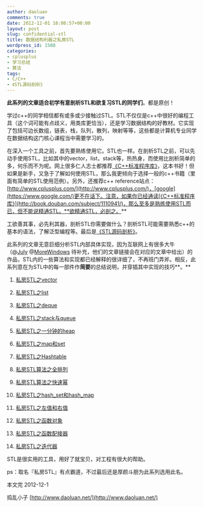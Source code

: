 ```yaml
---
author: daoluan
comments: true
date: 2012-12-01 16:06:57+00:00
layout: post
slug: confidential-stl
title: 数据结构利器之私房STL
wordpress_id: 1508
categories:
- cplusplus
- 学习总结
- 算法
tags:
- C/C++
- 《STL源码剖析》
---
```


**此系列的文章适合初学有意剖析STL和欲复习STL的同学们**。都是原创！

学过c++的同学相信都有或多或少接触过STL。STL不仅仅是c++中很好的编程工具（这个词可能有点歧义，用类库更恰当），还是学习数据结构的好教材。它实现了包括可边长数组，链表，栈，队列，散列，映射等等，这些都是计算机专业同学在数据结构这门核心课程当中需要学习的。

在深入一个工具之前，首先要熟练使用它。STL也一样。在剖析STL之前，可以先动手使用STL，比如其中的vector，list，stack等，热热身，而使用比剖析简单的多，何乐而不为呢。网上很多仁人志士都推荐[《C++标准程序库》](http://book.douban.com/subject/1110941/)，这本书好！但如果是新手，又急于了解如何使用STL，那么我更倾向于选择一般的c++书籍（里面有简单的STL使用范例）。另外，还推荐c++ reference站点：[http://www.cplusplus.com/](http://www.cplusplus.com/)，[google](https://www.google.com/)更不在话下。注意，如果你已经通读[《C++标准程序库》](http://book.douban.com/subject/1110941/)，那么至多是熟练使用STL而已，但不能说精通STL。**欲精通STL，必剖之。**

工欲善其事，必先利其器，剖析STL你需要做什么？剖析STL可能需要熟悉c++的基本的语法，了解泛型编程等。最后是[《STL源码剖析》](http://book.douban.com/subject/1110934/)。

此系列的文章无意巨细分析STL内部具体实现，因为互联网上有很多大牛（@[July](http://blog.csdn.net/v_JULY_v) @[MoreWindows](http://blog.csdn.net/MoreWindows) 待补充，他们的文章链接会在对应的文章中给出）的作品，STL内的一些算法和实现都已经解释的很详细了，不再班门弄斧。相反，此系列意在为STL中的每一部件作**简要**的总结说明，并穿插其中实现的技巧**。**



	
  1. [私房STL之vector](http://daoluan.net/blog/?p=1149)

	
  2. [私房STL之list](http://daoluan.net/blog/?p=1159)

	
  3. [私房STL之deque](http://daoluan.net/blog/?p=1170)

	
  4. [私房STL之stack与queue](http://daoluan.net/blog/?p=1187)

	
  5. [私房STL之一分钟的heap](http://daoluan.net/blog/?p=1196)

	
  6. [私房STL之map和set](http://daoluan.net/blog/?p=1218)

	
  7. [私房STL之Hashtable](http://daoluan.net/blog/?p=1234)

	
  8. [私房STL算法之全排列](http://daoluan.net/blog/?p=1247)

	
  9. [私房STL算法之快速幂](http://daoluan.net/blog/?p=1265)

	
  10. [私房STL之hash_set和hash_map](http://daoluan.net/blog/?p=1271)

	
  11. [私房STL之左值和右值](http://daoluan.net/blog/?p=1285)

	
  12. [私房STL之函数对象](http://daoluan.net/blog/?p=1301)

	
  13. [私房STL之函数配接器](http://daoluan.net/blog/?p=1312)

	
  14. [私房STL之迭代器](http://daoluan.net/blog/?p=1341)


STL是很实用的工具，用好了就宝贝，对工程有很大的帮助。

ps：取名『私房STL』有点霸道，不过最后还是厚颜斗胆为此系列选用此名。

本文完 2012-12-1

捣乱小子 [http://www.daoluan.net/](http://www.daoluan.net/)
